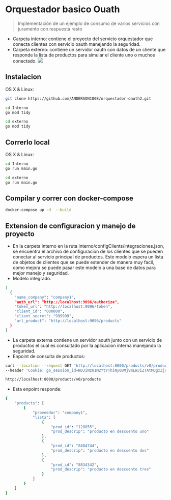 # Orquestador basico Ouath

> Implementación de un ejemplo de consumo de varios servicios con juramento con respuesta resto

- Carpeta interno: contiene el proyecto del servicio orquestador que conecta clientes con servicio oauth manejando la
  seguridad.
- Carpeta externo: contiene un servidor oauth con datos de un cliente que responde la lista de productos para simular el
  cliente uno o muchos conectado.
  ![](header.png)

## Instalacion

OS X & Linux:

```sh
git clone https://github.com/ANDERSON1808/orquestador-oauth2.git
```

```sh
cd Interno
go mod tidy
```

```sh
cd externo
go mod tidy
```

## Correrlo local

OS X & Linux:

```sh
cd Interno
go run main.go
```

```sh
cd externo
go run main.go
```

## Compilar y correr con docker-compose

```sh
docker-compose up -d  --build
```

## Extension de configuracion y manejo de proyecto

- En la carpeta interno en la ruta Interno/configClients/integraciones.json, se encuentra el archivo de configuracion de
  los clientes que se pueden conectar al servicio principal de productos.
  Este modelo espera un lista de objetos de clientes que se puede estender de manera muy facil, como mejora se puede
  pasar este modelo a una base de datos para mejor manejo y seguridad.
- Modelo integrado.

```sh
[
  {
    "name_company": "company1",
    "auth_url": "http://localhost:9096/authorize",
    "token_url": "http://localhost:9096/token",
    "client_id": "000000",
    "client_secret": "999999",
    "url_product": "http://localhost:9096/products"
  }
]
```
- La carpeta externa contiene un servidor aouth junto con un servicio de productos el cual es consultado por la aplicacion interna manejando la seguridad.
- Enpoint de consulta de productos:
```sh
curl --location --request GET 'http://localhost:8000/products/v0/products' \
--header 'Cookie: go_session_id=NDJiNzU1M2YtYThiNy00MjVmLWJiZTAtMDgxZjUxYTIzMmVk.44608bdaf08585e550c3d5d7581a84906b9f5a73'
```
```sh
http://localhost:8000/products/v0/products
```
- Esta enpoint responde:
```sh
{
    "products": [
        {
            "proveedor": "company1",
            "lista": [
                {
                    "prod_id": "128855",
                    "prod_descrip": "producto en descuento uno"
                },
                {
                    "prod_id": "8484744",
                    "prod_descrip": "producto en descuento dos"
                },
                {
                    "prod_id": "8834342",
                    "prod_descrip": "producto en descuento tres"
                }
            ]
        }
    ]
}
```
